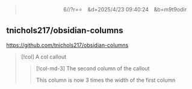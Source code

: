 
>　　　　　　　　6//?r=⭐　&d=2025/4/23 09:40:24　&b=m9t9odir
## tnichols217/obsidian-columns
https://github.com/tnichols217/obsidian-columns

> [!col]
> A col callout
>
>> [!col-md-3]
>> The second column of the callout
>> 
>> This column is now 3 times the width of the first column

